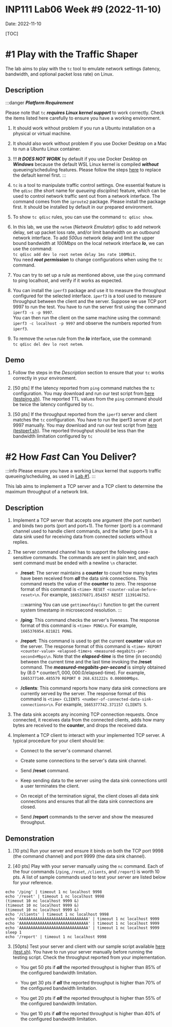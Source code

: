 # INP111 Lab06 Week #9 (2022-11-10)

Date: 2022-11-10

[TOC]

# #1 Play with the Traffic Shaper

The lab aims to play with the ``tc`` tool to emulate network settings (latency, bandwidth, and optional packet loss rate) on Linux.

## Description

:::danger
***Platform Requirement***

Please note that ``tc`` ***requires Linux kernel support*** to work correctly. Check the items listed here carefully to ensure you have a working environment.

1. It should work without problem if you run a Ubuntu installation on a physical or virtual machine.

1. It should also work without problem if you use Docker Desktop on a Mac to run a Ubuntu Linux container.

1. !!! ***It DOES NOT WORK*** by default if you use Docker Desktop on ***Windows*** because the default WSL Linux kernel is compiled ***without*** queueing/scheduling features. Please follow the steps [here](https://md.zoolab.org/s/eHduEC62B) to replace the default kernel first.
:::

1. ``tc`` is a tool to manipulate traffic control settings. One essential feature is the ``qdisc`` (the short name for *queueing discipline*) feature, which can be used to control network traffic sent out from a network interface. The command comes from the ``iproute2`` package. Please install the package first. It should be installed by default in our prepared environment.

1. To show ``tc qdisc`` rules, you can use the command  ``tc qdisc show``.

1. In this lab, we use the ``netem`` (*Network Emulator*) qdisc to add network delay, set up packet loss rate, and/or limit bandwidth on an outbound network interface. To add *500us* network delay and limit the upper bound bandwidth at *100Mbps* on the local network interface ***lo***, we can use the command:<br/> ``tc qdisc add dev lo root netem delay 1ms rate 100Mbit``.<br/>You need ***root permission*** to change configurations when using the ``tc`` command.

1. You can try to set up a rule as mentioned above, use the ``ping`` command to ping localhost, and verify if it works as expected.

1. You can install the ``iperf3`` package and use it to measure the throughput configured for the selected interface. ``iperf3`` is a tool used to measure throughput between the client and the server. Suppose we use TCP port 9997 to run the test. You have to run the server first using the command ``iperf3 -s -p 9997``.<br/> You can then run the client on the same machine using the command:<br/>``iperf3 -c localhost -p 9997`` and observe the numbers reported from ``iperf3``.

1. To remove the ``netem`` rule from the ***lo*** interface, use the command:<br/> ``tc qdisc del dev lo root netem``.

## Demo

1. Follow the steps in the *Description* section to ensure that your ``tc`` works correctly in your environment.

1. [50 pts] If the latency reported from ``ping`` command matches the ``tc`` configuration. You may download and run our test script from [here (testping.sh)](https://inp111.zoolab.org/lab06.1/testping.sh.txt). The reported TTL values from the ``ping`` command should be twice the latency configured by ``tc``.

1. [50 pts] If the throughput reported from the ``iperf3`` server and client matches the ``tc`` configuration. You have to run the iperf3 server at port 9997 manually. You may download and run our test script from [here (testperf.sh)](https://inp111.zoolab.org/lab06.1/testperf.sh.txt). The reported throughput should be less than the bandwidth limitation configured by ``tc``

# #2 How *Fast* Can You Deliver?

:::info
Please ensure you have a working Linux kernel that supports traffic queueing/scheduling, as used in [Lab #1](#1-Play-with-the-Traffic-Shaper).
:::

This lab aims to implement a TCP server and a TCP client to determine the maximum throughput of a network link.

## Description

1. Implement a TCP server that accepts one argument (the port number) and binds two ports (port and port+1). The former (port) is a command channel used to handle client commands, and the latter (port+1) is a data sink used for receiving data from connected sockets without replies.

1. The server command channel has to support the following case-sensitive commands. The commands are sent in plain text, and each sent command must be ended with a newline ``\n`` character.

   * **/reset**: The server maintains a **counter** to count how many bytes have been received from ***all*** the data sink connections. This command resets the value of the **counter** to zero. The response format of this command is ``<time> RESET <counter-value-before-reset>\n``. For example, ``1665376871.854357 RESET 1139146752``.

      :::warning
      You can use `gettimeofday()` function to get the current system timestamp in microsecond resolution.
      :::

   * **/ping**: This command checks the server's liveness. The response format of this command is ``<time> PONG\n``. For example, ``1665376954.021821 PONG``.

   * **/report**: This command is used to get the current **counter** value on the server. The response format of this command is ``<time> REPORT <counter-value> <elapsed-time>s <measured-megabits-per-second>Mbps\n``. Note that the ***elapsed-time*** is the time (in seconds) between the current time and the last time invoking the **/reset** command. The ***measured-megabits-per-second*** is simply obtained by $(8.0*\mbox{counter}/1,000,000.0/\mbox{elapsed-time})$. For example, ``1665377140.485579 REPORT 0 268.631222s 0.000000Mbps``.

   * **/clients**: This command reports how many data sink connections are currently served by the server. The response format of this command is ``<time> CLIENTS <number-of-connected-data-sink-connections>\n``. For example, ``1665377742.371157 CLIENTS 5``.

1. The data sink accepts any incoming TCP connection requests. Once connected, it receives data from the connected clients, adds how many bytes are received to the **counter**, and drops the received data.

1. Implement a TCP client to interact with your implemented TCP server. A typical procedure for your client should be: 

   * Connect to the server's command channel.

   * Create some connections to the server's data sink channel.

    * Send **/reset** command.

    * Keep sending data to the server using the data sink connections until a user terminates the client.

    * On receipt of the termination signal, the client closes all data sink connections and ensures that all the data sink connections are closed.
    
    * Send **/report** commands to the server and show the measured throughput.

## Demonstration

1. [10 pts] Run your server and ensure it binds on both the TCP port 9998 (the command channel) and port 9999 (the data sink channel).

1. [40 pts] Play with your server manually using the ``nc`` command. Each of the four commands (`/ping`, `/reset`, `/clients`, and `/report`) is worth 10 pts. A list of sample commands used to test your server are listed below for your reference.
```
echo '/ping' | timeout 1 nc localhost 9998
echo '/reset' | timeout 1 nc localhost 9998
(timeout 10 nc localhost 9999 &)
(timeout 10 nc localhost 9999 &)
(timeout 10 nc localhost 9999 &)
echo '/clients' | timeout 1 nc localhost 9998
echo 'AAAAAAAAAAAAAAAAAAAAAAAAAAAAAA' | timeout 1 nc localhost 9999
echo 'AAAAAAAAAAAAAAAAAAAAAAAAAAAAAA' | timeout 1 nc localhost 9999
echo 'AAAAAAAAAAAAAAAAAAAAAAAAAAAAAA' | timeout 1 nc localhost 9999
sleep 1
echo '/report' | timeout 1 nc localhost 9998
```

3. [50pts] Test your server and client with our sample script available [here (test.sh)](https://inp111.zoolab.org/lab06.2/test.sh.txt). You have to run your server manually before running the testing script. Check the throughput reported from your implementation.

   * You get 50 pts if ***all*** the reported throughput is higher than 85% of the configured bandwidth limitation.

   * You get 30 pts if ***all*** the reported throughput is higher than 70% of the configured bandwidth limitation.

   * You get 20 pts if ***all*** the reported throughput is higher than 55% of the configured bandwidth limitation.

   * You get 10 pts if ***all*** the reported throughput is higher than 40% of the configured bandwidth limitation.
